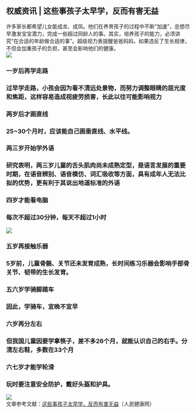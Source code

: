 ## 权威资讯 | 这些事孩子太早学，反而有害无益  
许多家长都希望儿女能成龙、成凤。他们在养育孩子的过程中不断“加速”，总想尽早激发宝宝潜力，完成一些超过同龄人的事。其实，培养孩子的能力，必须讲究“在合适的年龄做合适的事”。超级视力表提醒爸爸妈妈，如果违反了生长规律，不但会加重孩子的负担，甚至会影响他们的健康。  
![](http://cdncms.v-keep.cn/wp-content/uploads/2019/09/timguy.jpg)  
### 一岁后再学走路  
### 过早学走路，小孩会因为看不清远处景物，而努力调整眼睛的屈光度和焦距，这样容易造成视疲劳损害，长此以往可能影响视力  
### 两岁后才画直线  
### 25~30个月时，应该能自己画垂直线、水平线。  
### 两三岁开始学外语  
### 研究表明，两三岁儿童的舌头肌肉尚未成熟定型，是语言发展的重要时期，在语音辨别、语音模仿、词汇吸收等方面，具有成年人无法比拟的优势，更有利于其说出地道标准的外语  
### 四岁才能看电脑  
### 每次不超过30分钟，每天不超过1小时  
![](http://cdncms.v-keep.cn/wp-content/uploads/2019/09/67c8-hzmafvn1883109.jpg)  
### 五岁再接触乐器  
### 5岁前，儿童骨骼、关节还未发育成熟，长时间练习乐器会影响手部骨关节、韧带的生长发育。  
### 五六岁学骑脚踏车  
### 因此，学骑车，宜晚不宜早  
### 六岁再分左右  
### 但我国儿童因要学拿筷子，差不多26个月，就能认识自己的右手。分清左右鞋，多数在33个月  
### 六七岁才能学轮滑  
### 玩时要注意安全防护，戴好头盔和护具。  
![](http://cdncms.v-keep.cn/wp-content/uploads/2019/09/1d024929572849ca84823814534a20c2.webp_.jpg)  
文章参考文献：<a href="http://health.people.com.cn/n1/2018/1113/c14739-30397446.html">这些事孩子太早学，反而有害无益</a>（人民健康网）  
